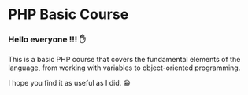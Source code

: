 # PHP Basic Course

### Hello everyone !!! :raised_hand: 

This is a basic PHP course that covers the fundamental elements of the language, from working with variables to object-oriented programming.

I hope you find it as useful as I did. :grin:
